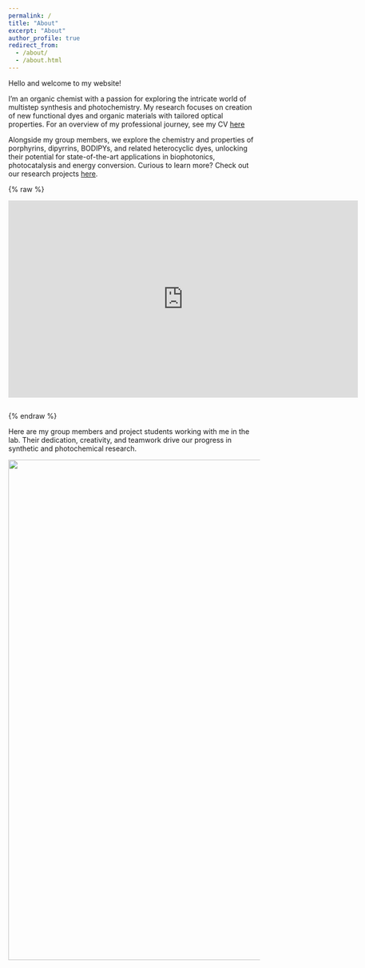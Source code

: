```yaml
---
permalink: /
title: "About"
excerpt: "About"
author_profile: true
redirect_from: 
  - /about/
  - /about.html
---
```


Hello and welcome to my website!

I’m an organic chemist with a passion for exploring the intricate world of multistep synthesis and photochemistry. My research focuses on creation of new functional dyes and organic materials with tailored optical properties. For an overview of my professional journey, see my CV [here](https://mihafil.github.io/academic/files/Filatov-CV-September-2025_SHORT.pdf) 

Alongside my group members, we explore the chemistry and properties of porphyrins, dipyrrins, BODIPYs, and related heterocyclic dyes, unlocking their potential for state-of-the-art applications in biophotonics, photocatalysis and energy conversion. Curious to learn more? Check out our research projects [here](https://mihafil.github.io/academic//research/).

{% raw %}
<div style="margin-bottom: 2em;">
  <iframe width="700" height="394" src="https://www.youtube.com/embed/nDEwfGAkazU" title="Research Presentation - Filatov Group" frameborder="0" allowfullscreen></iframe>
</div>
{% endraw %}

Here are my group members and project students working with me in the lab. Their dedication, creativity, and teamwork drive our progress in synthetic and photochemical research.

<img src="https://mihafil.github.io/academic/images/groupphoto2.jpg" width="1000" height="auto" align="left"/>




